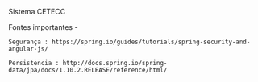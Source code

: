 Sistema CETECC 

Fontes importantes - 

    Segurança : https://spring.io/guides/tutorials/spring-security-and-angular-js/
    
    Persistencia : http://docs.spring.io/spring-data/jpa/docs/1.10.2.RELEASE/reference/html/
